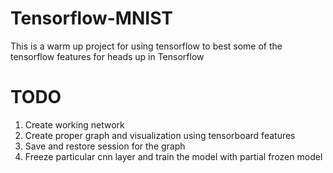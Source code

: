 # Tensorflow-MNIST

This is a warm up project for using tensorflow to best some of the tensorflow features for heads up in Tensorflow 

# TODO
1. Create working network
2. Create proper graph and visualization using tensorboard features
3. Save and restore session for the graph
4. Freeze particular cnn layer and train the model with partial frozen model